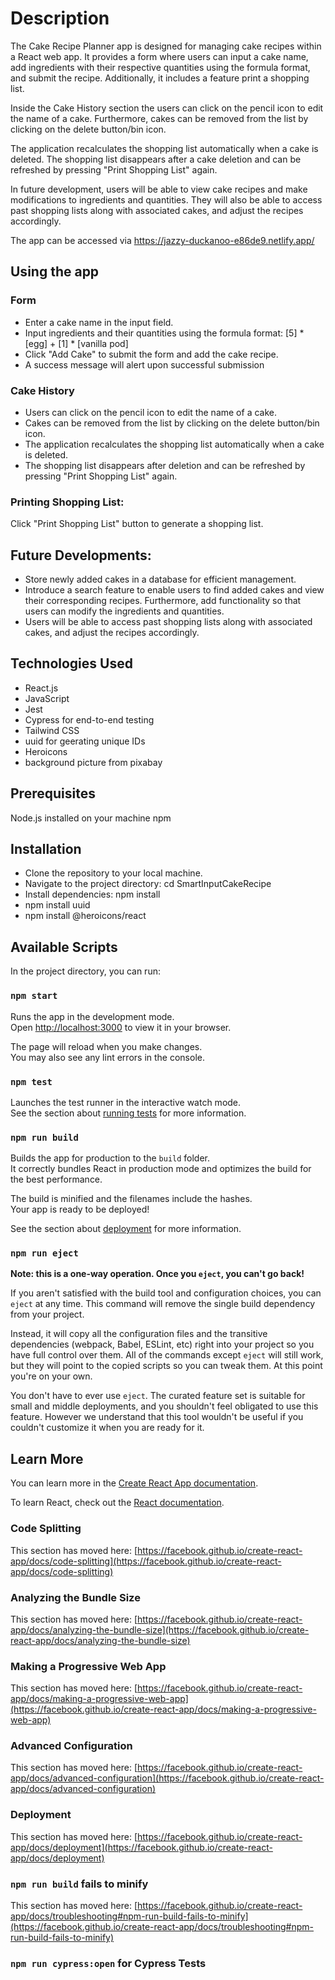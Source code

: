 # Description
The Cake Recipe Planner app is designed for managing cake recipes within a React web app.
It provides a form where users can input a cake name, add ingredients with their respective quantities using the formula format, and submit the recipe.
Additionally, it includes a feature print a shopping list.

Inside the Cake History section the users can click on the pencil icon to edit the name of a cake. 
Furthermore, cakes can be removed from the list by clicking on the delete button/bin icon.

The application recalculates the shopping list automatically when a cake is deleted. The shopping list disappears after a cake deletion and can be refreshed by pressing "Print Shopping List" again.

In future development, users will be able to view cake recipes and make modifications to ingredients and quantities. They will also be able to access past shopping lists along with associated cakes, and adjust the recipes accordingly.

The app can be accessed via https://jazzy-duckanoo-e86de9.netlify.app/

## Using the app
### Form
- Enter a cake name in the input field.
- Input ingredients and their quantities using the formula format: [5] * [egg] + [1] * [vanilla pod] 
- Click "Add Cake" to submit the form and add the cake recipe.
- A success message will alert upon successful submission

### Cake History
- Users can click on the pencil icon to edit the name of a cake.
- Cakes can be removed from the list by clicking on the delete button/bin icon.
- The application recalculates the shopping list automatically when a cake is deleted. 
- The shopping list disappears after deletion and can be refreshed by pressing "Print Shopping List" again.

### Printing Shopping List:
Click "Print Shopping List" button to generate a shopping list.

## Future Developments:
- Store newly added cakes in a database for efficient management.
- Introduce a search feature to enable users to find added cakes and view their corresponding recipes. Furthermore, add functionality so that users can modify the ingredients and quantities.
- Users will be able to access past shopping lists along with associated cakes, and adjust the recipes accordingly.


## Technologies Used
- React.js
- JavaScript
- Jest
- Cypress for end-to-end testing
- Tailwind CSS
- uuid for geerating unique IDs
- Heroicons
- background picture from pixabay

## Prerequisites
Node.js installed on your machine
npm

## Installation
- Clone the repository to your local machine.
- Navigate to the project directory: cd SmartInputCakeRecipe
- Install dependencies: npm install
- npm install uuid
- npm install @heroicons/react


## Available Scripts

In the project directory, you can run:

### `npm start`

Runs the app in the development mode.\
Open [http://localhost:3000](http://localhost:3000) to view it in your browser.

The page will reload when you make changes.\
You may also see any lint errors in the console.

### `npm test`

Launches the test runner in the interactive watch mode.\
See the section about [running tests](https://facebook.github.io/create-react-app/docs/running-tests) for more information.

### `npm run build`

Builds the app for production to the `build` folder.\
It correctly bundles React in production mode and optimizes the build for the best performance.

The build is minified and the filenames include the hashes.\
Your app is ready to be deployed!

See the section about [deployment](https://facebook.github.io/create-react-app/docs/deployment) for more information.

### `npm run eject`

**Note: this is a one-way operation. Once you `eject`, you can't go back!**

If you aren't satisfied with the build tool and configuration choices, you can `eject` at any time. This command will remove the single build dependency from your project.

Instead, it will copy all the configuration files and the transitive dependencies (webpack, Babel, ESLint, etc) right into your project so you have full control over them. All of the commands except `eject` will still work, but they will point to the copied scripts so you can tweak them. At this point you're on your own.

You don't have to ever use `eject`. The curated feature set is suitable for small and middle deployments, and you shouldn't feel obligated to use this feature. However we understand that this tool wouldn't be useful if you couldn't customize it when you are ready for it.

## Learn More

You can learn more in the [Create React App documentation](https://facebook.github.io/create-react-app/docs/getting-started).

To learn React, check out the [React documentation](https://reactjs.org/).

### Code Splitting

This section has moved here: [https://facebook.github.io/create-react-app/docs/code-splitting](https://facebook.github.io/create-react-app/docs/code-splitting)

### Analyzing the Bundle Size

This section has moved here: [https://facebook.github.io/create-react-app/docs/analyzing-the-bundle-size](https://facebook.github.io/create-react-app/docs/analyzing-the-bundle-size)

### Making a Progressive Web App

This section has moved here: [https://facebook.github.io/create-react-app/docs/making-a-progressive-web-app](https://facebook.github.io/create-react-app/docs/making-a-progressive-web-app)

### Advanced Configuration

This section has moved here: [https://facebook.github.io/create-react-app/docs/advanced-configuration](https://facebook.github.io/create-react-app/docs/advanced-configuration)

### Deployment

This section has moved here: [https://facebook.github.io/create-react-app/docs/deployment](https://facebook.github.io/create-react-app/docs/deployment)

### `npm run build` fails to minify

This section has moved here: [https://facebook.github.io/create-react-app/docs/troubleshooting#npm-run-build-fails-to-minify](https://facebook.github.io/create-react-app/docs/troubleshooting#npm-run-build-fails-to-minify)

### `npm run cypress:open` for Cypress Tests